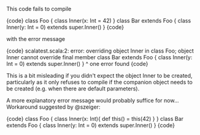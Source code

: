 This code fails to compile

{code}
class Foo { class Inner(x: Int = 42) }
class Bar extends Foo { class Inner(y: Int = 0) extends super.Inner() }
{code}

with the error message

{code}
scalatest.scala:2: error: overriding object Inner in class Foo;
 object Inner cannot override final member
class Bar extends Foo { class Inner(y: Int = 0) extends super.Inner() }
                              ^
one error found
{code}

This is a bit misleading if you didn't expect the object Inner to be created, particularly as it only refuses to compile if the companion object needs to be created (e.g. when there are default parameters).

A more explanatory error message would probably suffice for now...
Workaround suggested by @szeiger:

{code}
class Foo { class Inner(x: Int){ def this() = this(42) } }
class Bar extends Foo { class Inner(y: Int = 0) extends super.Inner() }
{code}
